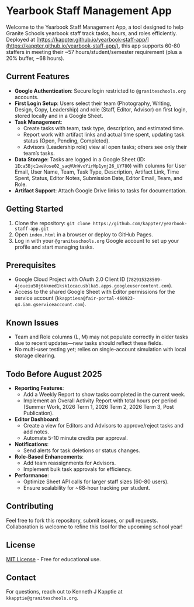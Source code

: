 # Yearbook Staff Management App

Welcome to the Yearbook Staff Management App, a tool designed to help Granite Schools yearbook staff track tasks, hours, and roles efficiently. Deployed at [https://kappter.github.io/yearbook-staff-app/](https://kappter.github.io/yearbook-staff-app/), this app supports 60-80 staffers in meeting their ~57 hours/student/semester requirement (plus a 20% buffer, ~68 hours).

## Current Features
- **Google Authentication**: Secure login restricted to `@graniteschools.org` accounts.
- **First Login Setup**: Users select their team (Photography, Writing, Design, Copy, Leadership) and role (Staff, Editor, Advisor) on first login, stored locally and in a Google Sheet.
- **Task Management**:
  - Create tasks with team, task type, description, and estimated time.
  - Report work with artifact links and actual time spent, updating task status (Open, Pending, Completed).
  - Advisors (Leadership role) view all open tasks; others see only their team’s tasks.
- **Data Storage**: Tasks are logged in a Google Sheet (ID: `1Eca5Bjc1weVose02_saqVUnWvoYirNp1ymj26_UY780`) with columns for User Email, User Name, Team, Task Type, Description, Artifact Link, Time Spent, Status, Editor Notes, Submission Date, Editor Email, Team, and Role.
- **Artifact Support**: Attach Google Drive links to tasks for documentation.

## Getting Started
1. Clone the repository: `git clone https://github.com/kappter/yearbook-staff-app.git`
2. Open `index.html` in a browser or deploy to GitHub Pages.
3. Log in with your `@graniteschools.org` Google account to set up your profile and start managing tasks.

## Prerequisites
- Google Cloud Project with OAuth 2.0 Client ID (`782915328509-4joueiu50j6kkned1ksk1ccacusblka5.apps.googleusercontent.com`).
- Access to the shared Google Sheet with Editor permissions for the service account (`kkapptiesa@fair-portal-460923-q4.iam.gserviceaccount.com`).

## Known Issues
- Team and Role columns (L, M) may not populate correctly in older tasks due to recent updates—new tasks should reflect these fields.
- No multi-user testing yet; relies on single-account simulation with local storage clearing.

## Todo Before August 2025
- **Reporting Features**:
  - Add a Weekly Report to show tasks completed in the current week.
  - Implement an Overall Activity Report with total hours per period (Summer Work, 2026 Term 1, 2026 Term 2, 2026 Term 3, Post Publication).
- **Editor Dashboard**:
  - Create a view for Editors and Advisors to approve/reject tasks and add notes.
  - Automate 5-10 minute credits per approval.
- **Notifications**:
  - Send alerts for task deletions or status changes.
- **Role-Based Enhancements**:
  - Add team reassignments for Advisors.
  - Implement bulk task approvals for efficiency.
- **Performance**:
  - Optimize Sheet API calls for larger staff sizes (60-80 users).
  - Ensure scalability for ~68-hour tracking per student.

## Contributing
Feel free to fork this repository, submit issues, or pull requests. Collaboration is welcome to refine this tool for the upcoming school year!

## License
[MIT License](LICENSE) - Free for educational use.

## Contact
For questions, reach out to Kenneth J Kapptie at `kkapptie@graniteschools.org`.
